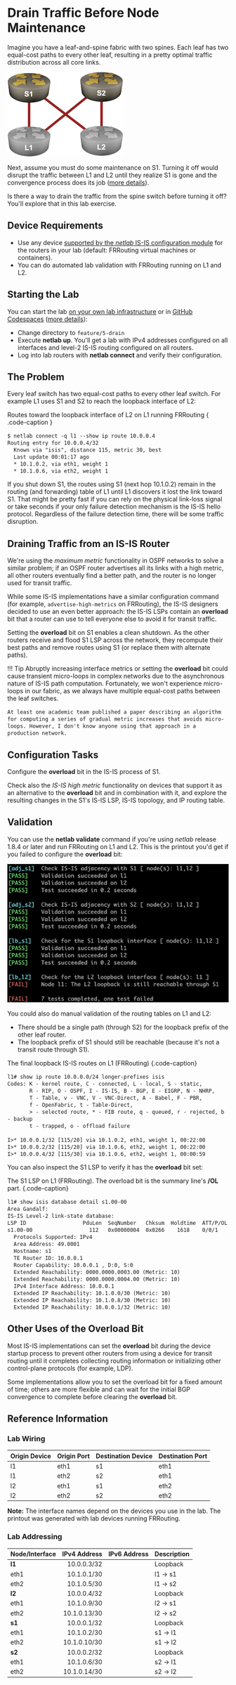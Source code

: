 # Drain Traffic Before Node Maintenance

Imagine you have a leaf-and-spine fabric with two spines. Each leaf has two equal-cost paths to every other leaf, resulting in a pretty optimal traffic distribution across all core links. 

![Lab topology](topology-drain.png)

Next, assume you must do some maintenance on S1. Turning it off would disrupt the traffic between L1 and L2 until they realize S1 is gone and the convergence process does its job ([more details](https://blog.ipspace.net/2020/11/fast-failover-implementation/)).

Is there a way to drain the traffic from the spine switch before turning it off? You'll explore that in this lab exercise.

## Device Requirements

* Use any device [supported by the _netlab_ IS-IS configuration module](https://netlab.tools/platforms/#platform-routing-support) for the routers in your lab (default: FRRouting virtual machines or containers).
* You can do automated lab validation with FRRouting running on L1 and L2.

## Starting the Lab

You can start the lab [on your own lab infrastructure](../1-setup.md) or in [GitHub Codespaces](https://github.com/codespaces/new/bgplab/isis) ([more details](https://bgplabs.net/4-codespaces/)):

* Change directory to `feature/5-drain`
* Execute **netlab up**. You'll get a lab with IPv4 addresses configured on all interfaces and level-2 IS-IS routing configured on all routers.
* Log into lab routers with **netlab connect** and verify their configuration.

## The Problem

Every leaf switch has two equal-cost paths to every other leaf switch. For example L1 uses S1 and S2 to reach the loopback interface of L2:

Routes toward the loopback interface of L2 on L1 running FRRouting
{ .code-caption }
```
$ netlab connect -q l1 --show ip route 10.0.0.4
Routing entry for 10.0.0.4/32
  Known via "isis", distance 115, metric 30, best
  Last update 00:01:17 ago
  * 10.1.0.2, via eth1, weight 1
  * 10.1.0.6, via eth2, weight 1
```

If you shut down S1, the routes using S1 (next hop 10.1.0.2) remain in the routing (and forwarding) table of L1 until L1 discovers it lost the link toward S1. That might be pretty fast if you can rely on the physical link-loss signal or take seconds if your only failure detection mechanism is the IS-IS hello protocol. Regardless of the failure detection time, there will be some traffic disruption.

## Draining Traffic from an IS-IS Router

We're using the *maximum metric* functionality in OSPF networks to solve a similar problem; if an OSPF router advertises all its links with a high metric, all other routers eventually find a better path, and the router is no longer used for transit traffic.

While some IS-IS implementations have a similar configuration command (for example, `advertise-high-metrics` on FRRouting), the IS-IS designers decided to use an even better approach: the IS-IS LSPs contain an **overload** bit that a router can use to tell everyone else to avoid it for transit traffic.

Setting the **overload** bit on S1 enables a clean shutdown. As the other routers receive and flood S1 LSP across the network, they recompute their best paths and remove routes using S1 (or replace them with alternate paths).

!!! Tip
    Abruptly increasing interface metrics or setting the **overload** bit could cause transient micro-loops in complex networks due to the asynchronous nature of IS-IS path computation. Fortunately, we won't experience micro-loops in our fabric, as we always have multiple equal-cost paths between the leaf switches.
    
    At least one academic team published a paper describing an algorithm for computing a series of gradual metric increases that avoids micro-loops. However, I don't know anyone using that approach in a production network.

## Configuration Tasks

Configure the **overload** bit in the IS-IS process of S1.

Check also the *IS-IS high metric* functionality on devices that support it as an alternative to the **overload** bit and in combination with it, and explore the resulting changes in the S1's IS-IS LSP, IS-IS topology, and IP routing table.

## Validation

You can use the **netlab validate** command if you're using *netlab* release 1.8.4 or later and run FRRouting on L1 and L2. This is the printout you'd get if you failed to configure the **overload** bit:

![](validate-drain.png)

You could also do manual validation of the routing tables on L1 and L2:

* There should be a single path (through S2) for the loopback prefix of the other leaf router.
* The loopback prefix of S1 should still be reachable (because it's not a transit route through S1).

The final loopback IS-IS routes on L1 (FRRouting)
{.code-caption}
```
l1# show ip route 10.0.0.0/24 longer-prefixes isis
Codes: K - kernel route, C - connected, L - local, S - static,
       R - RIP, O - OSPF, I - IS-IS, B - BGP, E - EIGRP, N - NHRP,
       T - Table, v - VNC, V - VNC-Direct, A - Babel, F - PBR,
       f - OpenFabric, t - Table-Direct,
       > - selected route, * - FIB route, q - queued, r - rejected, b - backup
       t - trapped, o - offload failure

I>* 10.0.0.1/32 [115/20] via 10.1.0.2, eth1, weight 1, 00:22:00
I>* 10.0.0.2/32 [115/20] via 10.1.0.6, eth2, weight 1, 00:22:00
I>* 10.0.0.4/32 [115/30] via 10.1.0.6, eth2, weight 1, 00:00:59
```

You can also inspect the S1 LSP to verify it has the **overload** bit set:

The S1 LSP on L1 (FRRouting). The overload bit is the summary line's **/OL** part.
{.code-caption}
```
l1# show isis database detail s1.00-00
Area Gandalf:
IS-IS Level-2 link-state database:
LSP ID                  PduLen  SeqNumber   Chksum  Holdtime  ATT/P/OL
s1.00-00                  112   0x00000004  0x0266    1618    0/0/1
  Protocols Supported: IPv4
  Area Address: 49.0001
  Hostname: s1
  TE Router ID: 10.0.0.1
  Router Capability: 10.0.0.1 , D:0, S:0
  Extended Reachability: 0000.0000.0003.00 (Metric: 10)
  Extended Reachability: 0000.0000.0004.00 (Metric: 10)
  IPv4 Interface Address: 10.0.0.1
  Extended IP Reachability: 10.1.0.0/30 (Metric: 10)
  Extended IP Reachability: 10.1.0.8/30 (Metric: 10)
  Extended IP Reachability: 10.0.0.1/32 (Metric: 10)
```

## Other Uses of the Overload Bit

Most IS-IS implementations can set the **overload** bit during the device startup process to prevent other routers from using a device for transit routing until it completes collecting routing information or initializing other control-plane protocols (for example, LDP).

Some implementations allow you to set the overload bit for a fixed amount of time; others are more flexible and can wait for the initial BGP convergence to complete before clearing the **overload** bit.

## Reference Information

### Lab Wiring

| Origin Device | Origin Port | Destination Device | Destination Port |
|---------------|-------------|--------------------|------------------|
| l1 | eth1 | s1 | eth1 |
| l1 | eth2 | s2 | eth1 |
| l2 | eth1 | s1 | eth2 |
| l2 | eth2 | s2 | eth2 |

**Note:** The interface names depend on the devices you use in the lab. The printout was generated with lab devices running FRRouting.

### Lab Addressing

| Node/Interface | IPv4 Address | IPv6 Address | Description |
|----------------|-------------:|-------------:|-------------|
| **l1** |  10.0.0.3/32 |  | Loopback |
| eth1 | 10.1.0.1/30 |  | l1 -> s1 |
| eth2 | 10.1.0.5/30 |  | l1 -> s2 |
| **l2** |  10.0.0.4/32 |  | Loopback |
| eth1 | 10.1.0.9/30 |  | l2 -> s1 |
| eth2 | 10.1.0.13/30 |  | l2 -> s2 |
| **s1** |  10.0.0.1/32 |  | Loopback |
| eth1 | 10.1.0.2/30 |  | s1 -> l1 |
| eth2 | 10.1.0.10/30 |  | s1 -> l2 |
| **s2** |  10.0.0.2/32 |  | Loopback |
| eth1 | 10.1.0.6/30 |  | s2 -> l1 |
| eth2 | 10.1.0.14/30 |  | s2 -> l2 |
